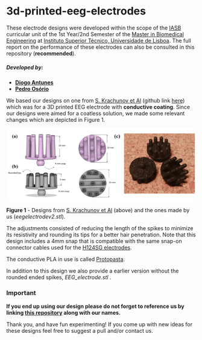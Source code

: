 # 3d-printed-eeg-electrodes

These electrode designs were developed within the scope of the [IASB] curricular unit of the 1st Year/2nd Semester of the [Master in Biomedical Engineering] at [Instituto Superior Técnico, Universidade de Lisboa]. The full report on the performance of these electrodes can also be consulted in this repository (**recommended**).

##### Developed by: 
 - **[Diogo Antunes]**
 - **[Pedro Osório]**

We based our designs on one from [S. Krachunov et Al] (github link [here]) which was for a 3D printed EEG electrode with **conductive coating**. Since our designs were aimed for a coatless solution, we made some relevant changes which are depicted in Figure 1.

 <a href="url"><img src=./images/3dmodels_real.png align="center"></a>

**Figure 1** - Designs from [S. Krachunov et Al] (above) and the ones made by us (_eegelectrodev2.stl_).

The adjustments consisted of reducing the length of the spikes to minimize its resistivity and rounding its tips for a better hair penetration. Note that this design includes a 4mm snap that is compatible with the same snap-on connector cables used for the [H124SG electrodes].

The conductive PLA in use is called [Protopasta].

In addition to this design we also provide a earlier version without the rounded ended spikes, _EEG_electrode.stl_ .

### Important
**If you end up using our design please do not forget to reference us by linking [this repository] along with our names.**

Thank you, and have fun experimenting! If you come up with new ideas for these designs feel free to suggest a pull and/or contact us.

[//]: # (These are reference links used in the body of this note and get stripped out when the markdown processor does its job. There is no need to format nicely because it shouldn't be seen.)

   [Diogo Antunes]: <https://github.com/>
   [Pedro Osório]: <https://github.com/pedr0sorio>
   [IASB]: <https://fenix.tecnico.ulisboa.pt/cursos/mebiom/disciplina-curricular/1529008374839>
   [Master in Biomedical Engineering]: <https://fenix.tecnico.ulisboa.pt/cursos/mebiom>
   [Instituto Superior Técnico, Universidade de Lisboa]: <https://tecnico.ulisboa.pt/en/)>
   [S. Krachunov et Al]: <https://www.ncbi.nlm.nih.gov/pmc/articles/PMC5087423/>
   [this repository]: <https://github.com/pedr0sorio/3d-printed-eeg-electrodes>
   [H124SG electrodes]: <https://bio-medical.com/covidien-kendall-disposable-surface-emg-ecg-ekg-electrodes-1-24mm-50pkg.html>
   [Protopasta]: <https://www.proto-pasta.com/pages/conductive-pla/>
   [here]: <https://github.com/CASSON-lab/3d_printed_eeg_electrodes>
